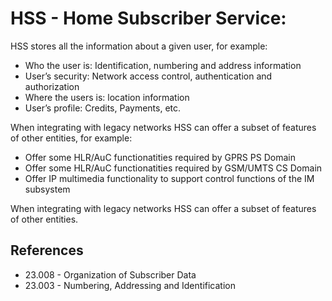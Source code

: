 # HSS - Home Subscriber Service:

HSS stores all the information about a given user, for example:

- Who the user is: Identification, numbering and address information
- User’s security: Network access control, authentication and authorization
- Where the users is: location information
- User’s profile: Credits, Payments, etc.

When integrating with legacy networks HSS can offer a subset of features of other entities, for example:
- Offer some HLR/AuC functionatities required by GPRS PS Domain
- Offer some HLR/AuC functionatities required by GSM/UMTS CS Domain
- Offer IP multimedia functionality to support control functions of the IM subsystem

When integrating with legacy networks HSS can offer a subset of features of other entities.

## References

- 23.008 - Organization of Subscriber Data
- 23.003 - Numbering, Addressing and Identification

